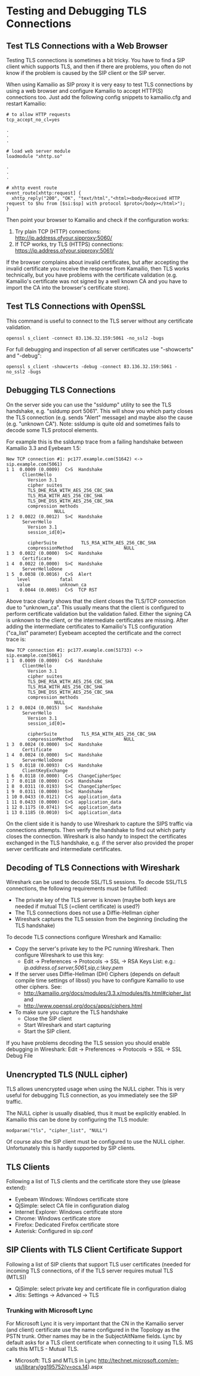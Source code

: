 # Testing and Debugging TLS Connections

## Test TLS Connections with a Web Browser

Testing TLS connections is sometimes a bit tricky. You have to find a
SIP client which supports TLS, and then if there are problems, you often
do not know if the problem is caused by the SIP client or the SIP
server.

When using Kamailio as SIP proxy it is very easy to test TLS connections
by using a web browser and configure Kamailio to accept HTTP(S)
connections too. Just add the following config snippets to kamailio.cfg
and restart Kamailio:

    # to allow HTTP requests
    tcp_accept_no_cl=yes

    .
    .
    .

    # load web server module
    loadmodule "xhttp.so"

    .
    .
    .

    # xhttp event route
    event_route[xhttp:request] {
      xhttp_reply("200", "OK", "text/html","<html><body>Received HTTP request to $hu from [$si:$sp] with protocol $proto</body></html>");
    }

Then point your browser to Kamailio and check if the configuration
works:

1. Try plain TCP (HTTP) connections:
    <http://ip.address.ofyour.sipproxy:5060/>
2. If TCP works, try TLS (HTTPS) connections:
    <https://ip.address.ofyour.sipproxy:5061/>

If the browser complains about invalid certificates, but after accepting
the invalid certificate you receive the response from Kamailio, then TLS
works technically, but you have problems with the certificate validation
(e.g. Kamailio's certificate was not signed by a well known CA and you
have to import the CA into the browser's certificate store).

## Test TLS Connections with OpenSSL

This command is useful to connect to the TLS server without any
certificate validation.

    openssl s_client -connect 83.136.32.159:5061 -no_ssl2 -bugs

For full debugging and inspection of all server certificates use
"-showcerts" and "-debug":

    openssl s_client -showcerts -debug -connect 83.136.32.159:5061 -no_ssl2 -bugs

## Debugging TLS Connections

On the server side you can use the "ssldump" utility to see the TLS
handshake, e.g. "ssldump port 5061". This will show you which party
closes the TLS connection (e.g. sends "Alert" message) and maybe also
the cause (e.g. "unknown CA"). Note: ssldump is quite old and sometimes
fails to decode some TLS protocol elements.

For example this is the ssldump trace from a failing handshake between
Kamailio 3.3 and Eyebeam 1.5:

    New TCP connection #1: pc177.example.com(51642) <-> sip.example.com(5061)
    1 1  0.0009 (0.0009)  C>S  Handshake
          ClientHello
            Version 3.1
            cipher suites
            TLS_DHE_RSA_WITH_AES_256_CBC_SHA
            TLS_RSA_WITH_AES_256_CBC_SHA
            TLS_DHE_DSS_WITH_AES_256_CBC_SHA
            compression methods
                      NULL
    1 2  0.0022 (0.0012)  S>C  Handshake
          ServerHello
            Version 3.1
            session_id[0]=

            cipherSuite         TLS_RSA_WITH_AES_256_CBC_SHA
            compressionMethod                   NULL
    1 3  0.0022 (0.0000)  S>C  Handshake
          Certificate
    1 4  0.0022 (0.0000)  S>C  Handshake
          ServerHelloDone
    1 5  0.0038 (0.0016)  C>S  Alert
        level           fatal
        value           unknown_ca
    1    0.0044 (0.0005)  C>S  TCP RST

Above trace clearly shows that the client closes the TLS/TCP connection
due to "unknown_ca". This usually means that the client is configured to
perform certificate validation but the validation failed. Either the
signing CA is unknown to the client, or the intermediate certificates
are missing. After adding the intermediate certificates to Kamailio's
TLS configuration ("ca_list" parameter) Eyebeam accepted the certificate
and the correct trace is:

    New TCP connection #1: pc177.example.com(51733) <-> sip.example.com(5061)
    1 1  0.0009 (0.0009)  C>S  Handshake
          ClientHello
            Version 3.1
            cipher suites
            TLS_DHE_RSA_WITH_AES_256_CBC_SHA
            TLS_RSA_WITH_AES_256_CBC_SHA
            TLS_DHE_DSS_WITH_AES_256_CBC_SHA
            compression methods
                      NULL
    1 2  0.0024 (0.0015)  S>C  Handshake
          ServerHello
            Version 3.1
            session_id[0]=

            cipherSuite         TLS_RSA_WITH_AES_256_CBC_SHA
            compressionMethod                   NULL
    1 3  0.0024 (0.0000)  S>C  Handshake
          Certificate
    1 4  0.0024 (0.0000)  S>C  Handshake
          ServerHelloDone
    1 5  0.0118 (0.0093)  C>S  Handshake
          ClientKeyExchange
    1 6  0.0118 (0.0000)  C>S  ChangeCipherSpec
    1 7  0.0118 (0.0000)  C>S  Handshake
    1 8  0.0311 (0.0193)  S>C  ChangeCipherSpec
    1 9  0.0311 (0.0000)  S>C  Handshake
    1 10 0.0433 (0.0121)  C>S  application_data
    1 11 0.0433 (0.0000)  C>S  application_data
    1 12 0.1175 (0.0741)  S>C  application_data
    1 13 0.1185 (0.0010)  S>C  application_data

On the client side it is handy to use Wireshark to capture the SIPS
traffic via connections attempts. Then verify the handshake to find out
which party closes the connection. Wireshark is also handy to inspect
the certificates exchanged in the TLS handshake, e.g. if the server also
provided the proper server certificate and intermediate certificates.

## Decoding of TLS Connections with Wireshark

Wireshark can be used to decode SSL/TLS sessions. To decode SSL/TLS
connections, the following requirements must be fulfilled:

- The private key of the TLS server is known (maybe both keys are
    needed if mutual TLS (=client certificate) is used?)
- The TLS connections does not use a Diffie-Hellman cipher
- Wireshark captures the TLS session from the beginning (including the
    TLS handshake)

To decode TLS connections configure Wireshark and Kamailio:

- Copy the server's private key to the PC running Wireshark. Then
    configure Wireshark to use this key:
    - Edit → Preferences → Protocols → SSL → RSA Keys List: e.g.:
        *ip.address.of.server,5061,sip,c:\\key.pem*
- If the server uses Diffie-Hellman (DH) Ciphers (depends on default
    compile time settings of libssl) you have to configure Kamailio to
    use other ciphers. See:
    - <http://kamailio.org/docs/modules/3.3.x/modules/tls.html#cipher_list>
        and
    - <http://www.openssl.org/docs/apps/ciphers.html>
- To make sure you capture the TLS handshake
    - Close the SIP client
    - Start Wireshark and start capturing
    - Start the SIP client.

If you have problems decoding the TLS session you should enable
debugging in Wireshark: Edit -> Preferences -> Protocols -> SSL -> SSL
Debug File

## Unencrypted TLS (NULL cipher)

TLS allows unencrypted usage when using the NULL cipher. This is very
useful for debugging TLS connection, as you immediately see the SIP
traffic.

The NULL cipher is usually disabled, thus it must be explicitly enabled.
In Kamailio this can be done by configuring the TLS module:

    modparam("tls", "cipher_list", "NULL")

Of course also the SIP client must be configured to use the NULL cipher.
Unfortunately this is hardly supported by SIP clients.

## TLS Clients

Following a list of TLS clients and the certificate store they use
(please extend):

- Eyebeam Windows: Windows certificate store
- QjSimple: select CA file in configuration dialog
- Internet Explorer: Windows certificate store
- Chrome: Windows certificate store
- Firefox: Dedicated Firefox certificate store
- Asterisk: Configured in sip.conf

## SIP Clients with TLS Client Certificate Support

Following a list of SIP clients that support TLS user certificates
(needed for incoming TLS connections, of if the TLS server requires
mutual TLS (MTLS))

- QjSimple: select private key and certificate file in configuration
    dialog
- Jitis: Settings -> Advanced -> TLS

### Trunking with Microsoft Lync

For Microsoft Lync it is very important that the CN in the Kamailio
server (and client) certificate use the name configured in the Topology
as the PSTN trunk. Other names may be in the SubjectAltName fields. Lync
by default asks for a TLS client certificate when connecting to it using
TLS. MS calls this MTLS - Mutual TLS.

- Microsoft: TLS and MTLS in Lync
    <http://technet.microsoft.com/en-us/library/gg195752(v=ocs.14>).aspx
